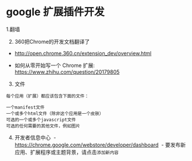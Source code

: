 # google 扩展插件开发

1.翻墙

2. 360把Chrome的开发文档翻译了
  - http://open.chrome.360.cn/extension_dev/overview.html
  
  - 如何从零开始写一个 Chrome 扩展: https://www.zhihu.com/question/20179805
3. 文件
```
每个应用（扩展）都应该包含下面的文件：

一个manifest文件
一个或多个html文件（除非这个应用是一个皮肤）
可选的一个或多个javascript文件
可选的任何需要的其他文件，例如图片
```
4. 开发者信息中心
  - https://chrome.google.com/webstore/developer/dashboard
  - 要发布新应用、扩展程序或主题背景，请点击`添加新内容`
